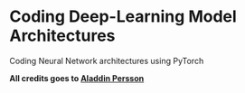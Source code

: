 # Coding Deep-Learning Model Architectures
Coding Neural Network architectures using PyTorch

**All credits goes to [Aladdin Persson](https://www.youtube.com/@AladdinPersson)**
